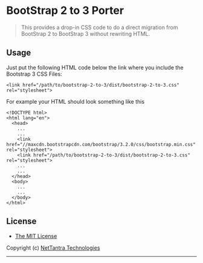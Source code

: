 # BootStrap 2 to 3 Porter

> This provides a drop-in CSS code to do a direct migration from BootStrap 2 to BootStrap 3 without rewriting HTML.

## Usage
Just put the following HTML code below the link where you include the Bootstrap 3 CSS Files:

    <link href="/path/to/bootstrap-2-to-3/dist/bootstrap-2-to-3.css" rel="stylesheet">

For example your HTML should look something like this

    <!DOCTYPE html>
    <html lang="en">
      <head>
        ...
        ...
        <link href="//maxcdn.bootstrapcdn.com/bootstrap/3.2.0/css/bootstrap.min.css" rel="stylesheet">
        <link href="/path/to/bootstrap-2-to-3/dist/bootstrap-2-to-3.css" rel="stylesheet">
        ...
        ...
      </head>
      <body>
        ...
        ...
      </body>
    </html>

## License

  - [The MIT License](http://opensource.org/licenses/MIT)


Copyright (c) [NetTantra Technologies](http://www.nettantra.com/)

---
